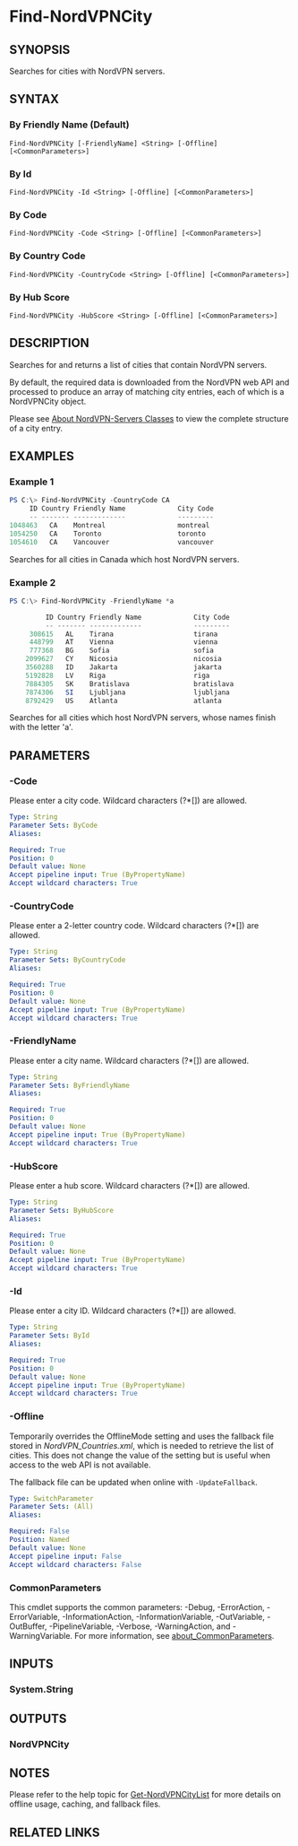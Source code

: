 ﻿# Find-NordVPNCity

## SYNOPSIS
Searches for cities with NordVPN servers.

## SYNTAX

### By Friendly Name (Default)
```
Find-NordVPNCity [-FriendlyName] <String> [-Offline] [<CommonParameters>]
```

### By Id
```
Find-NordVPNCity -Id <String> [-Offline] [<CommonParameters>]
```

### By Code
```
Find-NordVPNCity -Code <String> [-Offline] [<CommonParameters>]
```

### By Country Code
```
Find-NordVPNCity -CountryCode <String> [-Offline] [<CommonParameters>]
```

### By Hub Score
```
Find-NordVPNCity -HubScore <String> [-Offline] [<CommonParameters>]
```

## DESCRIPTION
Searches for and returns a list of cities that contain NordVPN servers.

By default, the required data is downloaded from the NordVPN web API and
processed to produce an array of matching city entries, each of which is a
NordVPNCity object.

Please see [About NordVPN-Servers Classes](./about_NordVPN-Servers_Classes.md)
to view the complete structure of a city entry.

## EXAMPLES

### Example 1
```powershell
PS C:\> Find-NordVPNCity -CountryCode CA
     ID Country Friendly Name             City Code                     Latitude    Longitude HubScore
     -- ------- -------------             ---------                     --------    --------- --------
1048463   CA    Montreal                  montreal                          45.5   -73.583333    0
1054250   CA    Toronto                   toronto                      43.666667   -79.416667    0
1054610   CA    Vancouver                 vancouver                        49.25  -123.133333    0
```

Searches for all cities in Canada which host NordVPN servers.

### Example 2
```powershell
PS C:\> Find-NordVPNCity -FriendlyName *a

         ID Country Friendly Name             City Code                     Latitude    Longitude HubScore
         -- ------- -------------             ---------                     --------    --------- --------
     308615   AL    Tirana                    tirana                         41.3275    19.818889    0
     448799   AT    Vienna                    vienna                            48.2    16.366667    0
     777368   BG    Sofia                     sofia                        42.683333    23.316667    0
    2099627   CY    Nicosia                   nicosia                      35.166667    33.366667    0
    3560288   ID    Jakarta                   jakarta                      -6.174444   106.829444    0
    5192828   LV    Riga                      riga                             56.95         24.1    0
    7884305   SK    Bratislava                bratislava                       48.15    17.116667    0
    7874306   SI    Ljubljana                 ljubljana                    46.055278    14.514444    0
    8792429   US    Atlanta                   atlanta                      33.748889   -84.388056    0
```

Searches for all cities which host NordVPN servers, whose names finish with
the letter 'a'.

## PARAMETERS

### -Code
Please enter a city code.
Wildcard characters (?*\[\]) are allowed.

```yaml
Type: String
Parameter Sets: ByCode
Aliases:

Required: True
Position: 0
Default value: None
Accept pipeline input: True (ByPropertyName)
Accept wildcard characters: True
```

### -CountryCode
Please enter a 2-letter country code.
Wildcard characters (?*\[\]) are allowed.

```yaml
Type: String
Parameter Sets: ByCountryCode
Aliases:

Required: True
Position: 0
Default value: None
Accept pipeline input: True (ByPropertyName)
Accept wildcard characters: True
```

### -FriendlyName
Please enter a city name.
Wildcard characters (?*\[\]) are allowed.

```yaml
Type: String
Parameter Sets: ByFriendlyName
Aliases:

Required: True
Position: 0
Default value: None
Accept pipeline input: True (ByPropertyName)
Accept wildcard characters: True
```

### -HubScore
Please enter a hub score.
Wildcard characters (?*\[\]) are allowed.

```yaml
Type: String
Parameter Sets: ByHubScore
Aliases:

Required: True
Position: 0
Default value: None
Accept pipeline input: True (ByPropertyName)
Accept wildcard characters: True
```

### -Id
Please enter a city ID.
Wildcard characters (?*\[\]) are allowed.

```yaml
Type: String
Parameter Sets: ById
Aliases:

Required: True
Position: 0
Default value: None
Accept pipeline input: True (ByPropertyName)
Accept wildcard characters: True
```

### -Offline
Temporarily overrides the OfflineMode setting and uses the fallback file stored
in *NordVPN_Countries.xml*, which is needed to retrieve the list of cities.
This does not change the value of the setting but is useful when access to the
web API is not available.

The fallback file can be updated when online with `-UpdateFallback`.

```yaml
Type: SwitchParameter
Parameter Sets: (All)
Aliases:

Required: False
Position: Named
Default value: None
Accept pipeline input: False
Accept wildcard characters: False
```

### CommonParameters
This cmdlet supports the common parameters: -Debug, -ErrorAction, -ErrorVariable, -InformationAction, -InformationVariable, -OutVariable, -OutBuffer, -PipelineVariable, -Verbose, -WarningAction, and -WarningVariable. For more information, see [about_CommonParameters](http://go.microsoft.com/fwlink/?LinkID=113216).

## INPUTS

### System.String

## OUTPUTS

### NordVPNCity

## NOTES

Please refer to the help topic for [Get-NordVPNCityList](./Get-NordVPNCityList.md)
for more details on offline usage, caching, and fallback files.

## RELATED LINKS
